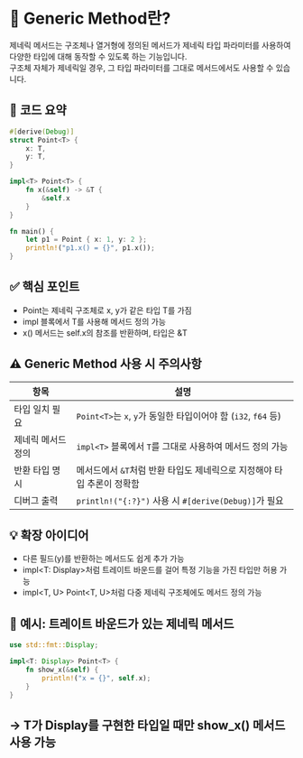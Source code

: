 # 🧠 Generic Method란?
제네릭 메서드는 구조체나 열거형에 정의된 메서드가 제네릭 타입 파라미터를 사용하여 다양한 타입에 대해 동작할 수 있도록 하는 기능입니다.  
구조체 자체가 제네릭일 경우, 그 타입 파라미터를 그대로 메서드에서도 사용할 수 있습니다.

## 🧱 코드 요약
```rust
#[derive(Debug)]
struct Point<T> {
    x: T,
    y: T,
}

impl<T> Point<T> {
    fn x(&self) -> &T {
        &self.x
    }
}

fn main() {
    let p1 = Point { x: 1, y: 2 };
    println!("p1.x() = {}", p1.x());
}
```


## ✅ 핵심 포인트
- Point<T>는 제네릭 구조체로 x, y가 같은 타입 T를 가짐
- impl<T> 블록에서 T를 사용해 메서드 정의 가능
- x() 메서드는 self.x의 참조를 반환하며, 타입은 &T


## ⚠️ Generic Method 사용 시 주의사항
| 항목               | 설명                                                                 |
|--------------------|----------------------------------------------------------------------|
| 타입 일치 필요     | `Point<T>`는 `x`, `y`가 동일한 타입이어야 함 (`i32`, `f64` 등)         |
| 제네릭 메서드 정의 | `impl<T>` 블록에서 `T`를 그대로 사용하여 메서드 정의 가능               |
| 반환 타입 명시     | 메서드에서 `&T`처럼 반환 타입도 제네릭으로 지정해야 타입 추론이 정확함   |
| 디버그 출력        | `println!("{:?}")` 사용 시 `#[derive(Debug)]`가 필요                     |


## 💡 확장 아이디어
- 다른 필드(y)를 반환하는 메서드도 쉽게 추가 가능
- impl<T: Display>처럼 트레이트 바운드를 걸어 특정 기능을 가진 타입만 허용 가능
- impl<T, U> Point<T, U>처럼 다중 제네릭 구조체에도 메서드 정의 가능

## 🧩 예시: 트레이트 바운드가 있는 제네릭 메서드
```rust
use std::fmt::Display;

impl<T: Display> Point<T> {
    fn show_x(&self) {
        println!("x = {}", self.x);
    }
}
```

→ T가 Display를 구현한 타입일 때만 show_x() 메서드 사용 가능
---
